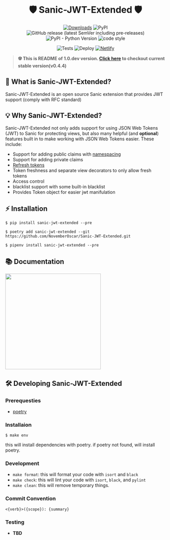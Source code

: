 <h1 align="center">🛡 Sanic-JWT-Extended 🛡</h1>

<div align="center"> 

[![Downloads](https://pepy.tech/badge/sanic-jwt-extended)](https://pepy.tech/project/sanic-jwt-extended)
![PyPI](https://img.shields.io/pypi/v/sanic-jwt-extended.svg?label=stable)
![GitHub release (latest SemVer including pre-releases)](https://img.shields.io/github/v/release/NovemberOscar/Sanic-JWT-Extended?include_prereleases&label=latest)
![PyPI - Python Version](https://img.shields.io/pypi/pyversions/sanic-jwt-extended.svg)
![code style](https://img.shields.io/badge/code%20style-black-black.svg)

![Tests](https://github.com/NovemberOscar/Sanic-JWT-Extended/workflows/Tests/badge.svg)
![Deploy](https://github.com/NovemberOscar/Sanic-JWT-Extended/workflows/Upload%20to%20PyPI/badge.svg)
[![Netlify](https://img.shields.io/netlify/c2cf1ea1-bae1-448f-b52c-0dea6516446a?label=docs)](https://app.netlify.com/sites/sanic-jwt-extended/deploys)

</div>

> **☢️ This is README of 1.0.dev version. [Click here](https://github.com/NovemberOscar/Sanic-JWT-Extended/tree/v0.4.4) to checkout current stable version(v0.4.4)**

## 🚀 What is Sanic-JWT-Extended?
Sanic-JWT-Extended is an open source Sanic extension that provides JWT support (comply with RFC standard)

## 💡 Why Sanic-JWT-Extended?
Sanic-JWT-Extended not only adds support for using JSON Web Tokens (JWT) to Sanic for protecting views,
but also many helpful (and **optional**) features  built in to make working with JSON Web Tokens
easier. These include:

* Support for adding public claims with [namespacing](https://auth0.com/docs/tokens/concepts/claims-namespacing)
* Support for adding private claims
* [Refresh tokens](https://auth0.com/blog/refresh-tokens-what-are-they-and-when-to-use-them/)
* Token freshness and separate view decorators to only allow fresh tokens
* Access control
* blacklist support with some built-in blacklist
* Provides Token object for easier jwt manifulation

## ⚡️ Installation
```shell script
$ pip install sanic-jwt-extended --pre
```
```shell script
$ poetry add sanic-jwt-extended --git https://github.com/NovemberOscar/Sanic-JWT-Extended.git
```
```shell script
$ pipenv install sanic-jwt-extended --pre
```

## 📚 Documentation
<a href="https://sanic-jwt-extended.seonghyeon.dev">
<img src="https://i.imgur.com/eXRmcKO.png)](https://sanic-jwt-extended.seonghyeon.dev/" width="300" />
</a>


## 🛠 Developing Sanic-JWT-Extended

### Prerequesties
- [poetry](https://github.com/sdispater/poetry)

### Installaion
```shell script
$ make env
```
this will install dependencies with poetry. if poetry not found, will install poetry.

### Development
- `make format`: this will format your code with `isort` and `black`
- `make check`: this will lint your code with `isort`, `black`, and `pylint`
- `make clean`: this will remove temporary things.

### Commit Convention
```
<{verb}>({scope}): {summary}
```

### Testing
- **TBD**
